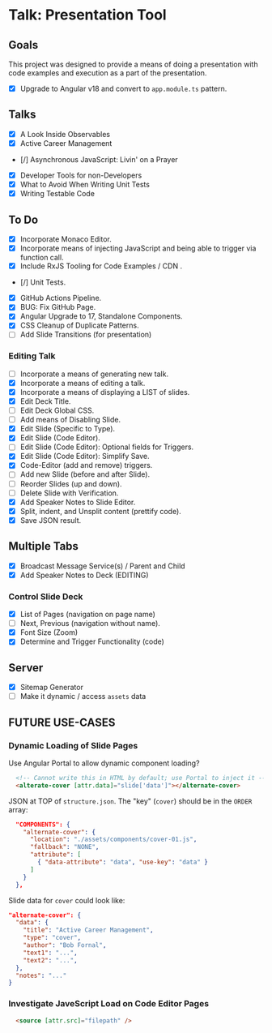 # Talk: Presentation Tool

## Goals

This project was designed to provide a means of doing a presentation with code examples and execution as a part of the presentation.

- [x] Upgrade to Angular v18 and convert to `app.module.ts` pattern.

## Talks

- [x] A Look Inside Observables
- [x] Active Career Management
- [/] Asynchronous JavaScript: Livin' on a Prayer
- [x] Developer Tools for non-Developers
- [x] What to Avoid When Writing Unit Tests
- [x] Writing Testable Code

## To Do

- [x] Incorporate Monaco Editor.
- [x] Incorporate means of injecting JavaScript and being able to trigger via function call.
- [x] Include RxJS Tooling for Code Examples / CDN [](https://rxjs.dev/guide/importing#cdn).
- [/] Unit Tests.
- [x] GitHub Actions Pipeline.
- [x] BUG: Fix GitHub Page.
- [x] Angular Upgrade to 17, Standalone Components.
- [x] CSS Cleanup of Duplicate Patterns.
- [ ] Add Slide Transitions (for presentation)

### Editing Talk

- [ ] Incorporate a means of generating new talk.
- [x] Incorporate a means of editing a talk.
- [x] Incorporate a means of displaying a LIST of slides.
- [x] Edit Deck Title.
- [ ] Edit Deck Global CSS.
- [ ] Add means of Disabling Slide.
- [x] Edit Slide (Specific to Type).
- [x] Edit Slide (Code Editor).
- [ ] Edit Slide (Code Editor): Optional fields for Triggers.
- [x] Edit Slide (Code Editor): Simplify Save.
- [x] Code-Editor (add and remove) triggers.
- [ ] Add new Slide (before and after Slide).
- [ ] Reorder Slides (up and down).
- [ ] Delete Slide with Verification.
- [x] Add Speaker Notes to Slide Editor.
- [x] Split, indent, and Unsplit content (prettify code).
- [x] Save JSON result.

## Multiple Tabs

- [x] Broadcast Message Service(s) / Parent and Child
- [x] Add Speaker Notes to Deck (EDITING)

### Control Slide Deck

- [x] List of Pages (navigation on page name)
- [ ] Next, Previous (navigation without name).
- [x] Font Size (Zoom)
- [x] Determine and Trigger Functionality (code)

## Server

- [x] Sitemap Generator
- [ ] Make it dynamic / access `assets` data

## FUTURE USE-CASES

### Dynamic Loading of Slide Pages

Use Angular Portal to allow dynamic component loading?

```html
  <!-- Cannot write this in HTML by default; use Portal to inject it -->
  <alterate-cover [attr.data]="slide['data']"></alternate-cover>
```

JSON at TOP of `structure.json`. The "key" (`cover`) should be in the `ORDER` array:

```json
  "COMPONENTS": {
    "alternate-cover": {
      "location": "./assets/components/cover-01.js",
      "fallback": "NONE",
      "attribute": [
        { "data-attribute": "data", "use-key": "data" }
      ]
    }
  },
```

Slide data for `cover` could look like:

```json
"alternate-cover": {
  "data": {
    "title": "Active Career Management",
    "type": "cover",
    "author": "Bob Fornal",
    "text1": "...",
    "text2": "...",
  },
  "notes": "..."
}
```

### Investigate JaveScript Load on Code Editor Pages

```html
  <source [attr.src]="filepath" />
```

